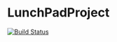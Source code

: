 # LunchPadProject

[![Build Status](https://travis-ci.com/yaqootturman/LunchPadProject.svg?branch=master)](https://travis-ci.com/yaqootturman/LunchPadProject)
